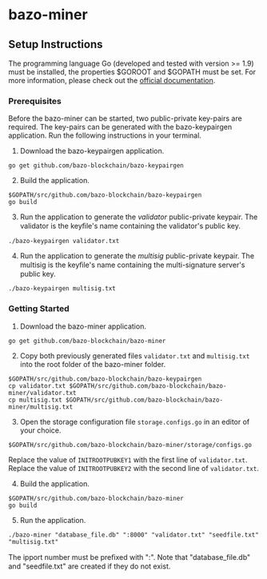 # bazo-miner

## Setup Instructions 

The programming language Go (developed and tested with version >= 1.9) must be installed, the properties $GOROOT and $GOPATH must be set. For more information, please check out the [official documentation](https://github.com/golang/go/wiki/SettingGOPATH).

### Prerequisites

Before the bazo-miner can be started, two public-private key-pairs are required. The key-pairs can be generated with the bazo-keypairgen application. Run the following instructions in your terminal.

1. Download the bazo-keypairgen application.
```
go get github.com/bazo-blockchain/bazo-keypairgen
```

2. Build the application.
```
$GOPATH/src/github.com/bazo-blockchain/bazo-keypairgen
go build
```

3. Run the application to generate the _validator_ public-private keypair. The validator is the keyﬁle's name containing the validator's public key.
```
./bazo-keypairgen validator.txt
```

4. Run the application to generate the _multisig_ public-private keypair. The multisig is the keyﬁle's name containing the multi-signature server's public key.
```
./bazo-keypairgen multisig.txt
```

### Getting Started

1. Download the bazo-miner application.
```
go get github.com/bazo-blockchain/bazo-miner
```

2. Copy both previously generated files `validator.txt` and `multisig.txt` into the root folder of the bazo-miner folder.
```
$GOPATH/src/github.com/bazo-blockchain/bazo-keypairgen
cp validator.txt $GOPATH/src/github.com/bazo-blockchain/bazo-miner/validator.txt 
cp multisig.txt $GOPATH/src/github.com/bazo-blockchain/bazo-miner/multisig.txt 
```

3. Open the storage configuration file `storage.configs.go` in an editor of your choice.
```
$GOPATH/src/github.com/bazo-blockchain/bazo-miner/storage/configs.go
```

Replace the value of `INITROOTPUBKEY1` with the first line of `validator.txt`. Replace the value of `INITROOTPUBKEY2` with the second line of `validator.txt`. 

4. Build the application.
```
$GOPATH/src/github.com/bazo-blockchain/bazo-miner
go build
```

5. Run the application.
```
./bazo-miner "database_file.db" ":8000" "validator.txt" "seedfile.txt" "multisig.txt"
```

The ipport number must be preﬁxed with ":". Note that "database_file.db" and "seedfile.txt" are created if they do not exist.
